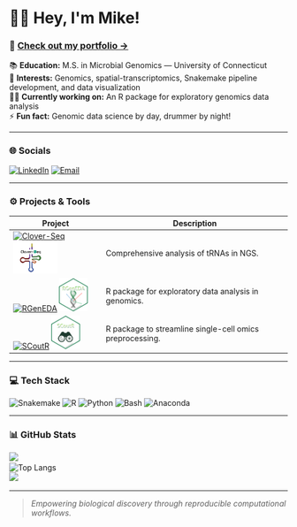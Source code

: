 # 👋🏻 Hey, I'm Mike!

### 📄 [Check out my portfolio →](https://mikemartinez99.github.io/Personal_Website/)  

📚 **Education:** M.S. in Microbial Genomics — University of Connecticut  
🧬 **Interests:** Genomics, spatial-transcriptomics, Snakemake pipeline development, and data visualization  
✍🏻 **Currently working on:** An R package for exploratory genomics data analysis  
⚡ **Fun fact:** Genomic data science by day, drummer by night!  


---

### 🌐 Socials
[![LinkedIn](https://img.shields.io/badge/LinkedIn-%230077B5.svg?style=for-the-badge&logo=linkedin&logoColor=white)](https://linkedin.com/in/Michael-martinez99)
[![Email](https://img.shields.io/badge/Email-D14836?style=for-the-badge&logo=gmail&logoColor=white)](mailto:mike.j.martinez99@gmail.com)

---

### ⚙️ Projects & Tools

| Project | Description |  
|----------|--------------|  
| [![Clover-Seq](https://img.shields.io/badge/Clover--Seq-00A36C?style=for-the-badge&logo=github&logoColor=white)](https://github.com/mikemartinez99/clover-seq) <img src="https://github.com/mikemartinez99/clover-Seq/blob/main/img/CloverSeq_Logo.png" height="60"/> | Comprehensive analysis of tRNAs in NGS. |
| [![RGenEDA](https://img.shields.io/badge/RGenEDA-6C63FF?style=for-the-badge&logo=github&logoColor=white)](https://github.com/mikemartinez99/RGenEDA) <img src="https://github.com/mikemartinez99/RGenEDA/blob/main/img/RGenEDA_HexLogo.png" height="60"/> | R package for exploratory data analysis in genomics. |
| [![SCoutR](https://img.shields.io/badge/SCoutR-333333?style=for-the-badge&logo=snakemake&logoColor=white)](https://github.com/Dartmouth-Data-Analytics-Core/GDSC-MGX-Pipeline) <img src="https://github.com/mikemartinez99/scoutR/blob/main/img/SCoutR_HexLogo.png" height="60"/> | R package to streamline single-cell omics preprocessing. |

---

### 💻 Tech Stack

![Snakemake](https://img.shields.io/badge/Snakemake-red?style=for-the-badge&logo=snakemake&logoColor=white)
![R](https://img.shields.io/badge/R-%23276DC3.svg?style=for-the-badge&logo=r&logoColor=white)
![Python](https://img.shields.io/badge/Python-3670A0?style=for-the-badge&logo=python&logoColor=ffdd54)
![Bash](https://img.shields.io/badge/Bash-121011?style=for-the-badge&logo=gnu-bash&logoColor=white)
![Anaconda](https://img.shields.io/badge/Anaconda-44A833?style=for-the-badge&logo=anaconda&logoColor=white)

---

### 📊 GitHub Stats

![](https://nirzak-streak-stats.vercel.app/?user=mikemartinez99&theme=gruvbox&hide_border=false)  
![Top Langs](https://github-readme-stats.vercel.app/api/top-langs/?username=mikemartinez99&layout=compact&theme=gruvbox)  
[![](https://visitcount.itsvg.in/api?id=mikemartinez99&icon=0&color=0)](https://visitcount.itsvg.in)

---

> *Empowering biological discovery through reproducible computational workflows.*
